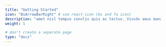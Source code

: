 ```yaml
---
title: "Getting Started"
icon: "BsArrowBarRight" # use react-icon (bs and fa icon)
description: "amet nisl tempus convlis quis ac lectus. Vivsdv amus mana justo, lacinia eget"
weight: 1

# don't create a separate page
type: "docs"
---
```

